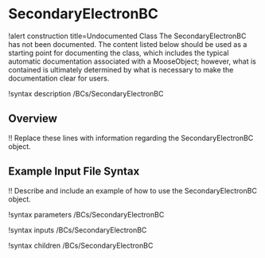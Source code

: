 # SecondaryElectronBC

!alert construction title=Undocumented Class
The SecondaryElectronBC has not been documented. The content listed below should be used as a starting point for
documenting the class, which includes the typical automatic documentation associated with a
MooseObject; however, what is contained is ultimately determined by what is necessary to make the
documentation clear for users.

!syntax description /BCs/SecondaryElectronBC

## Overview

!! Replace these lines with information regarding the SecondaryElectronBC object.

## Example Input File Syntax

!! Describe and include an example of how to use the SecondaryElectronBC object.

!syntax parameters /BCs/SecondaryElectronBC

!syntax inputs /BCs/SecondaryElectronBC

!syntax children /BCs/SecondaryElectronBC
